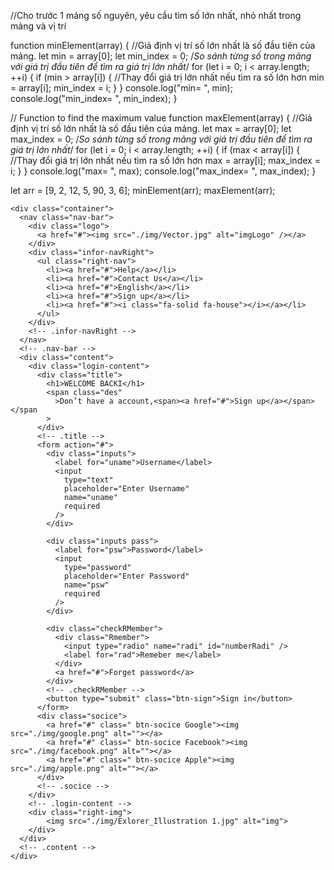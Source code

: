 //Cho trước 1 mảng số nguyên, yêu cầu tìm số lớn nhất, nhỏ nhất trong mảng và vị trí

function minElement(array) {
  //Giả định vị trí số lớn nhất là số đầu tiên của mảng.
  let min = array[0];
  let min_index = 0;
  /*So sánh từng số trong mảng với giá trị đầu tiên để tìm ra giá trị lớn nhất*/
  for (let i = 0; i < array.length; ++i) {
    if (min > array[i]) {
      //Thay đổi giá trị lớn nhất nếu tìm ra số lớn hơn
      min = array[i];
      min_index = i;
    }
  }
  console.log("min= ", min);
  console.log("min_index= ", min_index);
}

// Function to find the maximum value
function maxElement(array) {
  //Giả định vị trí số lớn nhất là số đầu tiên của mảng.
  let max = array[0];
  let max_index = 0;
  /*So sánh từng số trong mảng với giá trị đầu tiên để tìm ra giá trị lớn nhất*/
  for (let i = 0; i < array.length; ++i) {
    if (max < array[i]) {
      //Thay đổi giá trị lớn nhất nếu tìm ra số lớn hơn
      max = array[i];
      max_index = i;
    }
  }
  console.log("max= ", max);
  console.log("max_index= ", max_index);
}

let arr = [9, 2, 12, 5, 90, 3, 6];
minElement(arr);
maxElement(arr);

<!-- ===================================================================================== -->


    <div class="container">
      <nav class="nav-bar">
        <div class="logo">
          <a href="#"><img src="./img/Vector.jpg" alt="imgLogo" /></a>
        </div>
        <div class="infor-navRight">
          <ul class="right-nav">
            <li><a href="#">Help</a></li>
            <li><a href="#">Contact Us</a></li>
            <li><a href="#">English</a></li>
            <li><a href="#">Sign up</a></li>
            <li><a href="#"><i class="fa-solid fa-house"></i></a></li>
          </ul>
        </div>
        <!-- .infor-navRight -->
      </nav>
      <!-- .nav-bar -->
      <div class="content">
        <div class="login-content">
          <div class="title">
            <h1>WELCOME BACKI</h1>
            <span class="des"
              >Don’t have a account,<span><a href="#">Sign up</a></span></span
            >
          </div>
          <!-- .title -->
          <form action="#">
            <div class="inputs">
              <label for="uname">Username</label>
              <input
                type="text"
                placeholder="Enter Username"
                name="uname"
                required
              />
            </div>

            <div class="inputs pass">
              <label for="psw">Password</label>
              <input
                type="password"
                placeholder="Enter Password"
                name="psw"
                required
              />
            </div>

            <div class="checkRMember">
              <div class="Rmember">
                <input type="radio" name="radi" id="numberRadi" />
                <label for="rad">Remeber me</label>
              </div>
              <a href="#">Forget password</a>
            </div>
            <!-- .checkRMember -->
            <button type="submit" class="btn-sign">Sign in</button>
          </form>
          <div class="socice">
            <a href="#" class=" btn-socice Google"><img src="./img/google.png" alt=""></a>
            <a href="#" class=" btn-socice Facebook"><img src="./img/facebook.png" alt=""></a>
            <a href="#" class=" btn-socice Apple"><img src="./img/apple.png" alt=""></a>
          </div>
          <!-- .socice -->
        </div>
        <!-- .login-content -->
        <div class="right-img">
            <img src="./img/Exlorer_Illustration 1.jpg" alt="img">
        </div>
      </div>
      <!-- .content -->
    </div>

